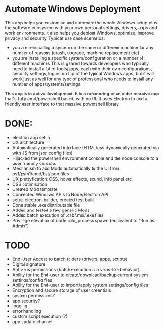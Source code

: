 
# Automate Windows Deployment
This app helps you customise and automate the whole Windows setup plus the software ecosystem with your own personal settings, drivers, apps and work environments. It also helps you debloat Windows, optimize, improve privacy and security.
Typicat use case scenarios:
- you are reinstalling a system on the same or different machine for any number of reasons (crash, upgrade, machine replacement etc)
- you are installing a specific system/configuration on a number of different machines
This is geared towards developers who typically need to install a lot of tools/apps, each with their own configurations, security settings, logins on top of the typical Windows apps, but it will work just as well for any type of professional who needs to install any number of apps/systems/settings.

This app is in active development. It is a refactoring of an older massive app that's fully cmd/powershell based, with no UI. It uses Electron to add a friendly user interface to that massive powershell library
# DONE:
- electron app setup
- UX architecture
- Automatically generated interface (HTML/css dynamically generated via with JS from json config files)
- Hijacked the powershell environment console and the node console to a user friendly console.
- Mechanism to add Mods automatically to the UI from ps1/psm1/cmd/bat/json files
- UX prettyfication: CSS, hover effects, sound, info panel etc
- CSS optimisation
- Created Mod template
- Connected Windows APIs to Node/Electron API
- setup electron-builder, created test build
- Done stable .exe distributable file
- Added and tested a few generic Mods
- Added batch execution of .cab/.msi/.exe files
- Privilege elevation of node clild_process.spawn (equivalent to "Run as Admin")

# TODO
- End-User Access to batch folders (drivers, apps, scripts)
- Digital signature
- Antivirus permissions (batch execution is a virus-like behavior)
- Ability for the End-user to create/download/backup current system settings/config files
- Ability for the End-user to import/apply system settings/config files
- Encryption and secure storage of user creentials
- system permissions?
- app security?
- logging
- error handling
- custom script execution (?)
- app update channel
